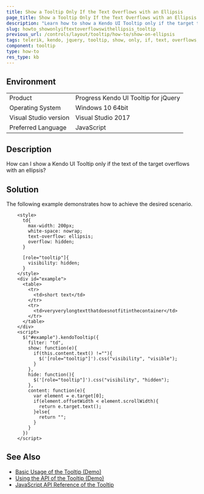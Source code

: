 ```yaml
---
title: Show a Tooltip Only If the Text Overflows with an Ellipsis
page_title: Show a Tooltip Only If the Text Overflows with an Ellipsis
description: "Learn how to show a Kendo UI Tooltip only if the target text overflows with ellipsis."
slug: howto_showonlyiftextoverflowswithellipsis_tooltip
previous_url: /controls/layout/tooltip/how-to/show-on-ellipsis
tags: telerik, kendo, jquery, tooltip, show, only, if, text, overflows, with, ellipsis
component: tooltip
type: how-to
res_type: kb
---
```


## Environment

<table>
 <tr>
  <td>Product</td>
  <td>Progress Kendo UI Tooltip for jQuery</td>
 </tr>
 <tr>
  <td>Operating System</td>
  <td>Windows 10 64bit</td>
 </tr>
 <tr>
  <td>Visual Studio version</td>
  <td>Visual Studio 2017</td>
 </tr>
 <tr>
  <td>Preferred Language</td>
  <td>JavaScript</td>
 </tr>
</table>

## Description

How can I show a Kendo UI Tooltip only if the text of the target overflows with an ellipsis?

## Solution

The following example demonstrates how to achieve the desired scenario.

```dojo
    <style>
      td{
        max-width: 200px;
        white-space: nowrap;
        text-overflow: ellipsis;
        overflow: hidden;
      }

      [role="tooltip"]{
        visibility: hidden;
      }
    </style>
    <div id="example">
      <table>
        <tr>
          <td>short text</td>
        </tr>
        <tr>
          <td>veryverylongtextthatdoesnotfitinthecontainer</td>
        </tr>
      </table>
    </div>
    <script>
      $("#example").kendoTooltip({
        filter: "td",
        show: function(e){
          if(this.content.text() !=""){
            $('[role="tooltip"]').css("visibility", "visible");
          }
        },
        hide: function(){
          $('[role="tooltip"]').css("visibility", "hidden");
        },
        content: function(e){
          var element = e.target[0];
          if(element.offsetWidth < element.scrollWidth){
            return e.target.text();
          }else{
            return "";
          }
        }
      })
    </script>
```

## See Also

* [Basic Usage of the Tooltip (Demo)](https://demos.telerik.com/kendo-ui/tooltip/index)
* [Using the API of the Tooltip (Demo)](https://demos.telerik.com/kendo-ui/tooltip/api)
* [JavaScript API Reference of the Tooltip](/api/javascript/ui/tooltip)
